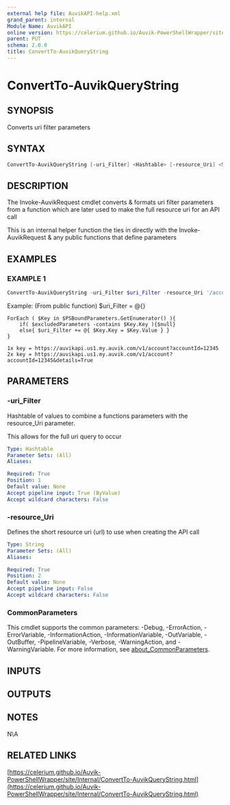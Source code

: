```yaml
---
external help file: AuvikAPI-help.xml
grand_parent: internal
Module Name: AuvikAPI
online version: https://celerium.github.io/Auvik-PowerShellWrapper/site/internal/ConvertTo-AuvikQueryString.html
parent: PUT
schema: 2.0.0
title: ConvertTo-AuvikQueryString
---
```


# ConvertTo-AuvikQueryString

## SYNOPSIS
Converts uri filter parameters

## SYNTAX

```powershell
ConvertTo-AuvikQueryString [-uri_Filter] <Hashtable> [-resource_Uri] <String> [<CommonParameters>]
```

## DESCRIPTION
The Invoke-AuvikRequest cmdlet converts & formats uri filter parameters
from a function which are later used to make the full resource uri for
an API call

This is an internal helper function the ties in directly with the
Invoke-AuvikRequest & any public functions that define parameters

## EXAMPLES

### EXAMPLE 1
```powershell
ConvertTo-AuvikQueryString -uri_Filter $uri_Filter -resource_Uri '/account'
```

Example: (From public function)
    $uri_Filter = @{}

    ForEach ( $Key in $PSBoundParameters.GetEnumerator() ){
        if( $excludedParameters -contains $Key.Key ){$null}
        else{ $uri_Filter += @{ $Key.Key = $Key.Value } }
    }

    1x key = https://auvikapi.us1.my.auvik.com/v1/account?accountId=12345
    2x key = https://auvikapi.us1.my.auvik.com/v1/account?accountId=12345&details=True

## PARAMETERS

### -uri_Filter
Hashtable of values to combine a functions parameters with
the resource_Uri parameter.

This allows for the full uri query to occur

```yaml
Type: Hashtable
Parameter Sets: (All)
Aliases:

Required: True
Position: 1
Default value: None
Accept pipeline input: True (ByValue)
Accept wildcard characters: False
```

### -resource_Uri
Defines the short resource uri (url) to use when creating the API call

```yaml
Type: String
Parameter Sets: (All)
Aliases:

Required: True
Position: 2
Default value: None
Accept pipeline input: False
Accept wildcard characters: False
```

### CommonParameters
This cmdlet supports the common parameters: -Debug, -ErrorAction, -ErrorVariable, -InformationAction, -InformationVariable, -OutVariable, -OutBuffer, -PipelineVariable, -Verbose, -WarningAction, and -WarningVariable. For more information, see [about_CommonParameters](http://go.microsoft.com/fwlink/?LinkID=113216).

## INPUTS

## OUTPUTS

## NOTES
N\A

## RELATED LINKS

[https://celerium.github.io/Auvik-PowerShellWrapper/site/Internal/ConvertTo-AuvikQueryString.html](https://celerium.github.io/Auvik-PowerShellWrapper/site/Internal/ConvertTo-AuvikQueryString.html)

